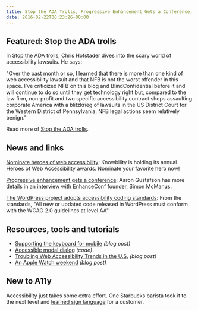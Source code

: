 ```yaml
---
title: Stop the ADA Trolls, Progressive Enhancement Gets a Conference, Mobile Keyboard Support and More
date: 2016-02-22T00:23:26+00:00
---
```


## Featured: Stop the ADA trolls

In Stop the ADA trolls, Chris Hofstader dives into the scary world of accessibility lawsuits. He says: 

"Over the past month or so, I learned that there is more than one kind of web accessibility lawsuit and that NFB is not the worst offender in this space. I’ve criticized NFB on this blog and BlindConfidential before it and will continue to do so until they get technology right but, compared to the law firm, non-profit and two specific accessibility contract shops assaulting corporate America with a blitzkrieg of lawsuits in the US District Court for the Western District of Pennsylvania, NFB legal actions seem relatively benign."

Read more of [Stop the ADA trolls](http://chrishofstader.com/stop-the-ada-trolls/).

## News and links

[Nominate heroes of web accessibility](https://www.surveymonkey.com/r/heroesofaccess): Knowbility is holding its annual Heroes of Web Accessibility awards. Nominate your favorite hero now!

[Progressive enhancement gets a conference](https://www.aaron-gustafson.com/notebook/progressive-enhancement-gets-a-conference/): Aaron Gustafson has more details in an interview with EnhanceConf founder, Simon McManus.

[The WordPress project adopts accessibility coding standards](https://make.wordpress.org/core/handbook/best-practices/coding-standards/accessibility-coding-standards/): From the standards, "All new or updated code released in WordPress must conform with the WCAG 2.0 guidelines at level AA"

## Resources, tools and tutorials

* [Supporting the keyboard for mobile](http://simplyaccessible.com/article/mobile-keyboard-support/) _(blog post)_
* [Accessible modal dialog](https://github.com/edenspiekermann/accessible-modal-dialog) _(code)_
* [Troubling Web Accessibility Trends in the U.S.](http://ruhglobal.com/2016/02/13/3779/) _(blog post)_
* [An Apple Watch weekend](http://www.applevis.com/blog/apple-watch-opinion/apple-watch-weekend-initial-impressions-watch-long-time-holdout) _(blog post)_

## New to A11y

Accessibility just takes some extra effort. One Starbucks barista took it to the next level and [learned sign language](https://www.washingtonpost.com/news/local/wp/2016/02/22/this-starbucks-barista-learned-sign-language-to-communicate-with-her-deaf-customer/) for a customer.